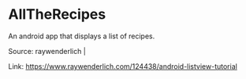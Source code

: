 # AllTheRecipes
An android app that displays a list of recipes. 

Source: raywenderlich |

Link: https://www.raywenderlich.com/124438/android-listview-tutorial

